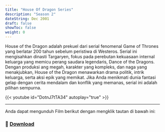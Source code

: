 ```yaml
---
title: "House Of Dragon Series"
description: "Season 2"
dateString: Dec 2001
draft: false
showToc: false
weight: 0
--- 
```

House of the Dragon adalah prekuel dari serial fenomenal Game of Thrones yang berlatar 200 tahun sebelum peristiwa di Westeros. Serial ini mengisahkan dinasti Targaryen, fokus pada perebutan kekuasaan internal keluarga yang memicu perang saudara legendaris, Dance of the Dragons. Dengan produksi ang megah, karakter yang kompleks, dan naga yang menakjubkan, House of the Dragon menawarkan drama politik, intrik keluarga, serta aksi epik yang memikat. Jika Anda menikmati dunia fantasi gelap dengan cerita mendalam dan konflik yang memanas, serial ini adalah pilihan sempurna.

{{< youtube id="DotnJ7tTA34" autoplay="true" >}}
<hr>

Anda dapat mengunduh Film berikut dengan mengklik tautan di bawah ini:
### 🔗 [Download](https://www.mediafire.com/file/lz0gzocz5519yqi/HouseOfDragon.zip/file)